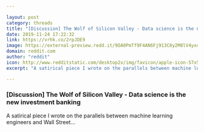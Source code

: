 ```yaml
---

layout: post
category: threads
title: "[Discussion] The Wolf of Silicon Valley - Data science is the new investment banking"
date: 2019-11-24 17:22:32
link: https://vrhk.co/2rpJDE9
image: https://external-preview.redd.it/9OA0PmTf9F4AN6Fj913C8y2M8lV4yxotmhkkKFURjPQ.jpg?width=1200&height=628.272251309&auto=webp&s=f66d9a847fb1e1282d637bd3f1eca8d3e97493c5
domain: reddit.com
author: "reddit"
icon: http://www.redditstatic.com/desktop2x/img/favicon/apple-icon-57x57.png
excerpt: "A satirical piece I wrote on the parallels between machine learning engineers and Wall Street..."

---
```


### [Discussion] The Wolf of Silicon Valley - Data science is the new investment banking

A satirical piece I wrote on the parallels between machine learning engineers and Wall Street...